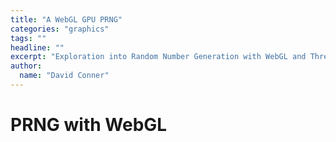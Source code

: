 ```yaml
---
title: "A WebGL GPU PRNG"
categories: "graphics"
tags: ""
headline: ""
excerpt: "Exploration into Random Number Generation with WebGL and ThreeJS"
author:
  name: "David Conner"
---
```


# PRNG with WebGL

<script type="x-shader/x-vertex" id="vertCube">
  void main() {
    vec4 mvPosition = modelViewMatrix * vec4(position, 1.0);
    gl_Position = projectionMatrix * mvPosition;
  }
</script>

<script type="x-shader/x-fragment" id="fragCube">
  uniform sampler2D texture;
  void main() {
    gl_FragColor = gl_FragColor * texture2D(texture, gl_PointCoord);
  }
</script>

<script id="computeShaderRandoms" type="x-shader/x-fragment">
  void main() {
    vec2 uv = gl_FragCoord.xy / resolution.xy;
    gl_FragColor = texture2D(texRandom, uv);
  }
</script>

<!--<script type="x-shader/x-vertex" id="hmmm">-->

<!--</script>-->

<script src="/js/three/GPUComputeRenderer.js" type="text/javascript"></script>
<script src="/js/3d/2016-12-31-webgl-gpu-prng.js" type="text/javascript"></script>
